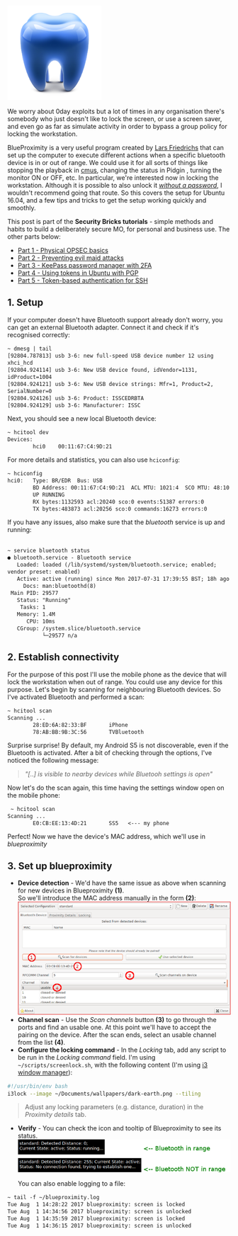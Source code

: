 ![Logo](/assets/images/bluetooth/bluetooth-icon.png)

We worry about 0day exploits but a lot of times in any organisation there's somebody who just doesn't like to 
lock the screen, or use a screen saver, and even go as far as simulate activity in order to bypass a group policy 
for locking the workstation. 

BlueProximity is a very useful program created by [Lars Friedrichs](mailto:larsfriedrichs@gmx.de) that can set up the computer 
to execute different actions when a specific bluetooth device is in or out of range. We could use it for all sorts of things
like stopping the playback in [cmus](cmus.github.io), changing the status in Pidgin , turning the monitor ON or OFF, etc. 
In particular, we're interested now in locking the workstation. Although it is possible to also unlock it 
[_without a password_](http://www.mljenkins.com/2016/01/24/blueproximity-on-ubuntu-14-04-lts/), 
I wouldn't recommend going that route. So this covers the setup for Ubuntu 16.04, and a few tips and tricks 
to get the setup working quickly and smoothly. 

This post is part of the **Security Bricks tutorials** - simple methods and habits
to build a deliberately secure MO, for personal and business use. The other parts below:

* [Part 1 - Physical OPSEC basics](https://livz.github.io/2017/07/02/physical-OPSEC-basics.html)
* [Part 2 - Preventing evil maid attacks](https://livz.github.io/2017/05/06/preventing-evil-maid-attacks.html)
* [Part 3 - KeePass password manager with 2FA](https://livz.github.io/2017/07/09/keepass-password-manager-with-2fa.html)
* [Part 4 - Using tokens in Ubuntu with PGP](https://livz.github.io/2017/07/17/using-tokens-in-Ubuntu-with-pgp.html)
* [Part 5 - Token-based authentication for SSH](https://livz.github.io/2017/07/25/token-based-authentication-for-ssh.html)

## 1. Setup
If your computer doesn't have Bluetooth support already don't worry, you can get an external Bluetooth adapter. 
Connect it and check if it's recognised correctly:
```
~ dmesg | tail
[92804.787813] usb 3-6: new full-speed USB device number 12 using xhci_hcd
[92804.924114] usb 3-6: New USB device found, idVendor=1131, idProduct=1004
[92804.924121] usb 3-6: New USB device strings: Mfr=1, Product=2, SerialNumber=0
[92804.924126] usb 3-6: Product: ISSCEDRBTA
[92804.924129] usb 3-6: Manufacturer: ISSC
```

Next, you should see a new local Bluetooth device:

```
~ hcitool dev
Devices:
        hci0    00:11:67:C4:9D:21
```

For more details and statistics, you can also use ```hciconfig```:
```
~ hciconfig    
hci0:   Type: BR/EDR  Bus: USB
        BD Address: 00:11:67:C4:9D:21  ACL MTU: 1021:4  SCO MTU: 48:10
        UP RUNNING 
        RX bytes:1132593 acl:20240 sco:0 events:51387 errors:0
        TX bytes:483873 acl:20256 sco:0 commands:16273 errors:0
```

If you have any issues, also make sure that the _bluetooth_ service is up and running:
```

~ service bluetooth status
● bluetooth.service - Bluetooth service
   Loaded: loaded (/lib/systemd/system/bluetooth.service; enabled; vendor preset: enabled)
   Active: active (running) since Mon 2017-07-31 17:39:55 BST; 18h ago
     Docs: man:bluetoothd(8)
 Main PID: 29577
   Status: "Running"
    Tasks: 1
   Memory: 1.4M
      CPU: 10ms
   CGroup: /system.slice/bluetooth.service
           └─29577 n/a
```

## 2. Establish connectivity

For the purpose of this post I'll use the mobile phone as the device that will lock the workstation when out of range. 
You could use any device for this purpose. Let's begin by scanning for neighbouring Bluetooth devices. So I've activated Bluetooth and performed a scan:
```
~ hcitool scan                   
Scanning ...
        28:ED:6A:82:33:BF       iPhone
        78:AB:BB:9B:3C:56       TVBluetooth
```
Surprise surprise! By default, my Android S5 is not discoverable, even if the Bluetooth is activated. After a bit of checking through the options, I've noticed the following message:
> _"[..] is visible to nearby devices while Bluetooh settings is open"_

Now let's do the scan again, this time having the settings window open on the mobile phone:
```
 ~ hcitool scan
Scanning ...
        E0:CB:EE:13:4D:21       SS5   <--- my phone
```

Perfect! Now we have the device's MAC address, which we'll use in _blueproximity_

## 3. Set up blueproximity

* **Device detection** - We'd have the same issue as above when scanning for new devices in Blueproximity **(1)**.  
So we'll introduce the MAC address manually in the form **(2)**:
![Blueproximity form](/assets/images/bluetooth/blueprox.png)
* **Channel scan** - Use the _Scan channels_ button **(3)** to go through the ports and find an usable one. 
At this point we'll have to accept the pairing on the device. After the scan ends, select an usable channel from the list **(4)**.
* **Configure the locking command** - In the _Locking_ tab, add any script to be run in the _Locking command_ field. I'm using ```~/scripts/screenlock.sh```, with the following content (I'm using [i3 window manager](https://i3wm.org/)):
```bash
#!/usr/bin/env bash
i3lock --image ~/Documents/wallpapers/dark-earth.png --tiling
```
> Adjust any locking parameters (e.g. distance, duration) in the _Proximity details_ tab. 
* **Verify** - You can check the icon and tooltip of Blueproximity to see its status.
   ![Tooltips](/assets/images/bluetooth/blueprox-rundisc.png) 

   You can also enable logging to a file:
```
~ tail -f ~/blueproximity.log
Tue Aug  1 14:28:22 2017 blueproximity: screen is locked
Tue Aug  1 14:34:56 2017 blueproximity: screen is unlocked
Tue Aug  1 14:35:59 2017 blueproximity: screen is locked
Tue Aug  1 14:36:15 2017 blueproximity: screen is unlocked
```

